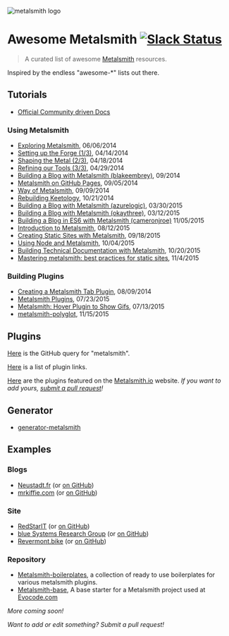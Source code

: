 
![metalsmith logo](http://i.imgur.com/g4fK8Zr.png)

# Awesome Metalsmith [![Slack Status](http://metalsmith-slack.herokuapp.com/badge.svg)](http://metalsmith-slack.herokuapp.com/)

> A curated list of awesome [Metalsmith](https://www.metalsmith.io) resources.

Inspired by the endless "awesome-*" lists out there.

## Tutorials

- [Official Community driven Docs](tutorials/README.md)

### Using Metalsmith

- [Exploring Metalsmith](http://www.abm.io/implementing-a-metalsmith-plugin/), 06/06/2014
- [Setting up the Forge (1/3)](http://www.robinthrift.com/posts/metalsmith-part-1-setting-up-the-forge/), 04/14/2014
- [Shaping the Metal (2/3)](http://www.robinthrift.com/posts/metalsmith-part-2-shaping-the-metal/), 04/18/2014
- [Refining our Tools (3/3)](http://www.robinthrift.com/posts/metalsmith-part-3-refining-our-tools/), 04/29/2014
- [Building a Blog with Metalsmith (blakeembrey)](http://www.blakeembrey.com/articles/2014/09/building-a-blog-with-metalsmith/), 09/2014
- [Metalsmith on GitHub Pages](http://devo.ps/blog/metalsmith-on-github-pages/), 09/05/2014
- [Way of Metalsmith](http://blog.lecomte.me/posts/2014/way-of-metalsmith/), 09/09/2014
- [Rebuilding Keetology](http://keetology.com/blog/rebuilding-keetology), 10/21/2014
- [Building a Blog with Metalsmith (azurelogic)](https://azurelogic.com/posts/building-a-blog-with-metalsmith/), 03/30/2015
- [Building a Blog with Metalsmith (okaythree)](http://www.okaythree.com/2015/03/building-a-blog-with-metalsmith/), 03/12/2015
- [Building a Blog in ES6 with Metalsmith (cameronjroe)](http://cameronjroe.com/writing/building-a-blog-in-es6-with-metalsmith/) 11/05/2015
- [Introduction to Metalsmith](http://blog.andyjiang.com/introduction-to-metalsmith/), 08/12/2015
- [Creating Static Sites with Metalsmith](http://www.petermorlion.com/creating-static-sites-with-metalsmith/), 09/18/2015
- [Using Node and Metalsmith](http://www.petermorlion.com/using-node-and-metalsmith/), 10/04/2015
- [Building Technical Documentation with Metalsmith](https://segment.com/blog/building-technical-documentation-with-metalsmith/), 10/20/2015
- [Mastering metalsmith: best practices for static sites](http://evocode.com/blog/mastering-metalsmith-best-practices-for-static-sites/), 11/4/2015

### Building Plugins

- [Creating a Metalsmith Tab Plugin](http://blog.krawaller.se/posts/creating-a-metalsmith-tag-plugin/), 08/09/2014
- [Metalsmith Plugins](http://www.andrewgoodricke.com/blog/metalsmith-plugins/), 07/23/2015
- [Metalsmith: Hover Plugin to Show Gifs](http://blog.andyjiang.com/metalsmith-hover-plugin-to-show-gifs/), 07/13/2015
- [metalsmith-polyglot](http://visualcosita.xyz/post/metalsmith-polyglot/), 11/15/2015

## Plugins

[Here](https://github.com/search?utf8=%E2%9C%93&q=metalsmith-&type=Repositories&ref=searchresults) is the GitHub query for "metalsmith".

[Here](PLUGINS.md) is a list of plugin links.

[Here](http://www.metalsmith.io#the-plugins) are the plugins featured on the [Metalsmith.io](https://www.metalsmith.io) website. *If you want to add yours, [submit a pull request](https://github.com/segmentio/metalsmith.io/pulls)!*

## Generator

- [generator-metalsmith](https://github.com/hariadi/generator-metalsmith)

## Examples

### Blogs
- [Neustadt.fr](http://www.neustadt.fr) (or [on GitHub](https://github.com/parimalsatyal/neustadt.fr-metalsmith))
- [mrkiffie.com](http://mrkiffie.com) (or [on GitHub](https://github.com/mrkiffie/mrkiffie.com))

### Site
- [RedStarIT](http://www.redstarit.net/) (or [on GitHub](https://github.com/petermorlion/RedStarITSite))
- [blue Systems Research Group](http://blue.cse.buffalo.edu/) (or [on GitHub](https://github.com/blue-systems-group/code.metalsmith-blue))
- [Revermont.bike](http://vtt.revermont.bike/) (or [on GitHub](https://github.com/dpobel/revermont.bike))

### Repository

- [Metalsmith-boilerplates](https://github.com/superwolff/metalsmith-boilerplates), a collection of ready to use boilerplates for various metalsmith plugins.
- [Metalsmith-base](https://github.com/evocode/metalsmith-base), A base starter for a Metalsmith project used at [Evocode.com](http://evocode.com/)

*More coming soon!*


*Want to add or edit something? Submit a pull request!*
